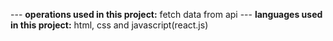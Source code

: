 --- **operations used in this project:** fetch data from api
--- **languages used in this project:** html, css and javascript(react.js)

